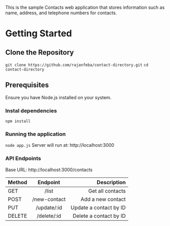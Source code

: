 This is the sample Contacts web application that stores information such as name, address, and telephone numbers for contacts.

# Getting Started

## Clone the Repository
`git clone https://github.com/rajanfeba/contact-directory.git`
`cd contact-directory`

## Prerequisites
Ensure you have Node.js installed on your system.

### Instal dependencies
`npm install`

### Running the application
`node app.js`
Server will run at:  http://localhost:3000

### API Endpoints

Base URL: http://localhost:3000/contacts

| Method   |      Endpoint  |  Description              |
|----------|:-------------: |------:                    |
| GET      |   /list        |   Get all contacts        |
| POST     |   /new-contact |   Add a new contact       |
| PUT      |   /update/:id  |   Update a contact by ID  |
| DELETE   |   /delete/:id  |   Delete a contact by ID  |